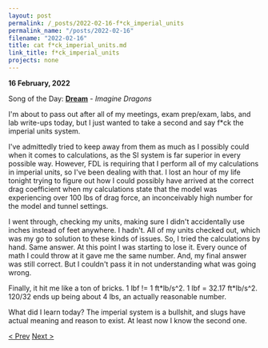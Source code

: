 ```yaml
---
layout: post
permalink: /_posts/2022-02-16-f*ck_imperial_units
permalink_name: "/posts/2022-02-16"
filename: "2022-02-16"
title: cat f*ck_imperial_units.md
link_title: f*ck_imperial_units
projects: none
---
```

**16 February, 2022**

Song of the Day: [**Dream**](https://youtu.be/oV4hnsTJs5c) - *Imagine Dragons*

I'm about to pass out after all of my meetings, exam prep/exam, labs, and lab write-ups today, but I just wanted to take a second and say f*ck the imperial units system.

I've admittedly tried to keep away from them as much as I possibly could when it comes to calculations, as the SI system is far superior in every possible way. However, FDL is requiring that I perform all of my calculations in imperial units, so I've been dealing with that. I lost an hour of my life tonight trying to figure out how I could possibly have arrived at the correct drag coefficient when my calculations state that the model was experiencing over 100 lbs of drag force, an inconceivably high number for the model and tunnel settings.

I went through, checking my units, making sure I didn't accidentally use inches instead of feet anywhere. I hadn't. All of my units checked out, which was my go to solution to these kinds of issues. So, I tried the calculations by hand. Same answer. At this point I was starting to lose it. Every ounce of math I could throw at it gave me the same number. And, my final answer was still correct. But I couldn't pass it in not understanding what was going wrong.

Finally, it hit me like a ton of bricks. 1 lbf != 1 ft\*lb/s^2. 1 lbf = 32.17 ft\*lb/s^2. 120/32 ends up being about 4 lbs, an actually reasonable number.

What did I learn today? The imperial system is a bullshit, and slugs have actual meaning and reason to exist. At least now I know the second one.

[< Prev](/_posts/2022-02-14-from_the_ashes)    [Next >](/_posts/2022-02-17-what_even)
